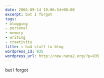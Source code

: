 ```yaml
---
date: 2004-09-14 19:06:54+00:00
excerpt: but I forgot
tags:
- blogging
- personal
- memory
- writing
- creativity
title: i had stuff to blog
wordpress_id: 935
wordpress_url: http://new.nata2.org/?p=935
---
```


but I forgot